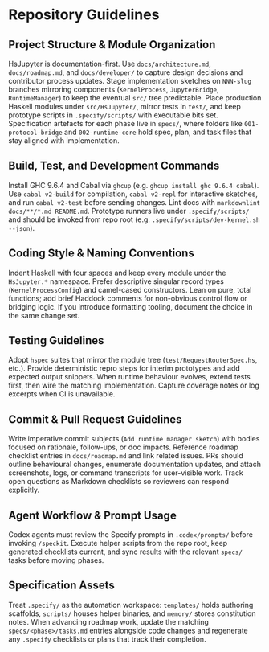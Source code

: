 # Repository Guidelines

## Project Structure & Module Organization

HsJupyter is documentation-first. Use `docs/architecture.md`, `docs/roadmap.md`, and `docs/developer/` to capture design decisions and contributor process updates. Stage implementation sketches on `NNN-slug` branches mirroring components (`KernelProcess`, `JupyterBridge`, `RuntimeManager`) to keep the eventual `src/` tree predictable. Place production Haskell modules under `src/HsJupyter/`, mirror tests in `test/`, and keep prototype scripts in `.specify/scripts/` with executable bits set. Specification artefacts for each phase live in `specs/`, where folders like `001-protocol-bridge` and `002-runtime-core` hold spec, plan, and task files that stay aligned with implementation.

## Build, Test, and Development Commands

Install GHC 9.6.4 and Cabal via `ghcup` (e.g. `ghcup install ghc 9.6.4 cabal`). Use `cabal v2-build` for compilation, `cabal v2-repl` for interactive sketches, and run `cabal v2-test` before sending changes. Lint docs with `markdownlint docs/**/*.md README.md`. Prototype runners live under `.specify/scripts/` and should be invoked from repo root (e.g. `.specify/scripts/dev-kernel.sh --json`).

## Coding Style & Naming Conventions

Indent Haskell with four spaces and keep every module under the `HsJupyter.*` namespace. Prefer descriptive singular record types (`KernelProcessConfig`) and camel-cased constructors. Lean on pure, total functions; add brief Haddock comments for non-obvious control flow or bridging logic. If you introduce formatting tooling, document the choice in the same change set.

## Testing Guidelines

Adopt `hspec` suites that mirror the module tree (`test/RequestRouterSpec.hs`, etc.). Provide deterministic repro steps for interim prototypes and add expected output snippets. When runtime behaviour evolves, extend tests first, then wire the matching implementation. Capture coverage notes or log excerpts when CI is unavailable.

## Commit & Pull Request Guidelines

Write imperative commit subjects (`Add runtime manager sketch`) with bodies focused on rationale, follow-ups, or doc impacts. Reference roadmap checklist entries in `docs/roadmap.md` and link related issues. PRs should outline behavioural changes, enumerate documentation updates, and attach screenshots, logs, or command transcripts for user-visible work. Track open questions as Markdown checklists so reviewers can respond explicitly.

## Agent Workflow & Prompt Usage

Codex agents must review the Specify prompts in `.codex/prompts/` before invoking `/speckit`. Execute helper scripts from the repo root, keep generated checklists current, and sync results with the relevant `specs/` tasks before moving phases.

## Specification Assets

Treat `.specify/` as the automation workspace: `templates/` holds authoring scaffolds, `scripts/` houses helper binaries, and `memory/` stores constitution notes. When advancing roadmap work, update the matching `specs/<phase>/tasks.md` entries alongside code changes and regenerate any `.specify` checklists or plans that track their completion.
